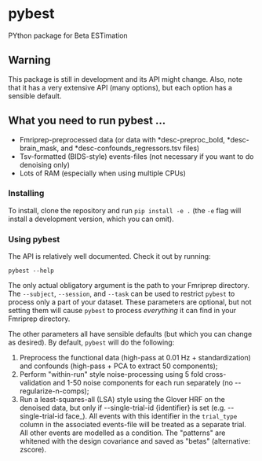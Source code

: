 # pybest
PYthon package for Beta ESTimation

## Warning
This package is still in development and its API might change.
Also, note that it has a very extensive API (many options), but each option has a sensible default.

## What you need to run pybest ...
* Fmriprep-preprocessed data (or data with *desc-preproc_bold, *desc-brain_mask, and *desc-confounds_regressors.tsv files)
* Tsv-formatted (BIDS-style) events-files (not necessary if you want to do denoising only)
* Lots of RAM (especially when using multiple CPUs)

### Installing
To install, clone the repository and run `pip install -e .` (the `-e` flag will install a development version, which you can omit).

### Using pybest
The API is relatively well documented. Check it out by running:

```
pybest --help
```

The only actual obligatory argument is the path to your Fmriprep directory. The `--subject`, `--session`, and `--task` can be used to restrict `pybest` to process only a part of your dataset. These parameters are optional, but not setting them will cause `pybest` to process *everything* it can find in your Fmriprep directory. 

The other parameters all have sensible defaults (but which you can change as desired). By default, `pybest` will do the following:
1. Preprocess the functional data (high-pass at 0.01 Hz + standardization) and confounds (high-pass + PCA to extract 50 components);
2. Perform "within-run" style noise-processing using 5 fold cross-validation and 1-50 noise components for each run separately (no --regularize-n-comps);
3. Run a least-squares-all (LSA) style using the Glover HRF on the denoised data, but only if --single-trial-id {identifier} is set (e.g. --single-trial-id face_). All events with this identifier in the `trial_type` column in the associated events-file will be treated as a separate trial. All other events are modelled as a condition. The "patterns" are whitened with the design covariance and saved as "betas" (alternative: zscore).